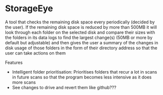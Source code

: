 # StorageEye
A tool that checks the remaining disk space every periodically (decided by the user). If the remaining disk space is reduced by more than 500MB it will look through each folder on the selected disk and compare their sizes with the folders in its data logs to find the largest change(s) (50MB or more by default but adjustable) and then gives the user a summary of the changes in disk usage of those folders in the form of their directory address so that the user can take actions on them

Features
- Intelligent folder prioritisation: Prioritises folders that  recur a lot in scans in future scans so that the program becomes less intensive as it does more scans
- See changes to drive and revert them like github???
